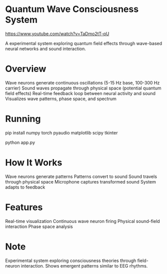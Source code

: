 # Quantum Wave Consciousness System

https://www.youtube.com/watch?v=TaDmo2tT-qU

A experimental system exploring quantum field effects through wave-based neural networks and sound interaction.

# Overview

Wave neurons generate continuous oscillations (5-15 Hz base, 100-300 Hz carrier)
Sound waves propagate through physical space (potential quantum field effects)
Real-time feedback loop between neural activity and sound
Visualizes wave patterns, phase space, and spectrum

# Running

pip install numpy torch pyaudio matplotlib scipy tkinter

python app.py

# How It Works

Wave neurons generate patterns
Patterns convert to sound
Sound travels through physical space
Microphone captures transformed sound
System adapts to feedback

# Features

Real-time visualization
Continuous wave neuron firing
Physical sound-field interaction
Phase space analysis

# Note

Experimental system exploring consciousness theories through field-neuron interaction. Shows emergent patterns similar to EEG rhythms.
